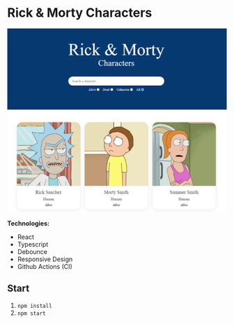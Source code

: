 # Rick & Morty Characters

![App](images/presentation.png)

**Technologies:**

- React
- Typescript
- Debounce
- Responsive Design
- Github Actions (CI)

## Start

1. `npm install`
2. `npm start`